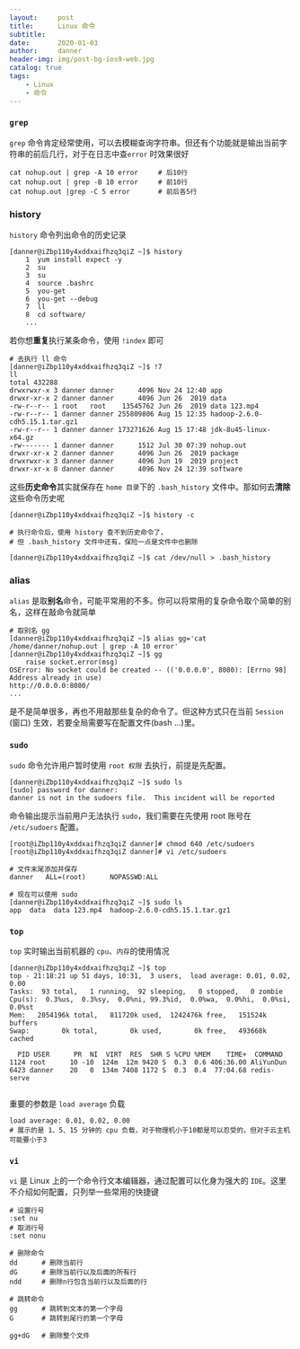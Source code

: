 ```yaml
---
layout:     post
title:      Linux 命令
subtitle:   
date:       2020-01-03
author:     danner
header-img: img/post-bg-ios9-web.jpg
catalog: true
tags:
    - Linux
    - 命令
---
```


### `grep`

`grep` 命令肯定经常使用，可以去模糊查询字符串。但还有个功能就是输出当前字符串的前后几行，对于在日志中查`error` 时效果很好

```shell
cat nohup.out | grep -A 10 error	 # 后10行
cat nohup.out | grep -B 10 error	 # 前10行
cat nohup.out |grep -C 5 error 		 # 前后各5行
```



### history

`history` 命令列出命令的历史记录

```shell
[danner@iZbp110y4xddxaifhzq3qiZ ~]$ history
    1  yum install expect -y
    2  su
    3  su
    4  source .bashrc 
    5  you-get 
    6  you-get --debug 
    7  ll
    8  cd software/
    ...
```

若你想**重复**执行某条命令，使用 `!index` 即可

```shell
# 去执行 ll 命令
[danner@iZbp110y4xddxaifhzq3qiZ ~]$ !7	
ll
total 432288
drwxrwxr-x 3 danner danner      4096 Nov 24 12:40 app
drwxr-xr-x 2 danner danner      4096 Jun 26  2019 data
-rw-r--r-- 1 root   root    13545762 Jun 26  2019 data 123.mp4
-rw-r--r-- 1 danner danner 255809806 Aug 15 12:35 hadoop-2.6.0-cdh5.15.1.tar.gz1
-rw-r--r-- 1 danner danner 173271626 Aug 15 17:48 jdk-8u45-linux-x64.gz
-rw------- 1 danner danner      1512 Jul 30 07:39 nohup.out
drwxr-xr-x 2 danner danner      4096 Jun 26  2019 package
drwxrwxr-x 3 danner danner      4096 Jun 19  2019 project
drwxr-xr-x 8 danner danner      4096 Nov 24 12:39 software
```

这些**历史命令**其实就保存在 `home 目录`下的  `.bash_history` 文件中。那如何去**清除**这些命令历史呢

```shell
[danner@iZbp110y4xddxaifhzq3qiZ ~]$ history -c

# 执行命令后，使用 history 查不到历史命令了，
# 但 .bash_history 文件中还有，保险一点是文件中也删除

[danner@iZbp110y4xddxaifhzq3qiZ ~]$ cat /dev/null > .bash_history 
```



### alias

`alias` 是取**别名**命令，可能平常用的不多。你可以将常用的复杂命令取个简单的别名，这样在敲命令就简单

```shell
# 取别名 gg
[danner@iZbp110y4xddxaifhzq3qiZ ~]$ alias gg='cat /home/danner/nohup.out | grep -A 10 error'
[danner@iZbp110y4xddxaifhzq3qiZ ~]$ gg
    raise socket.error(msg)
OSError: No socket could be created -- (('0.0.0.0', 8080): [Errno 98] Address already in use)
http://0.0.0.0:8080/
...
```

是不是简单很多，再也不用敲那些复杂的命令了。但这种方式只在当前 `Session` (窗口) 生效，若要全局需要写在配置文件(bash ...)里。



### `sudo`

`sudo` 命令允许用户暂时使用 `root 权限` 去执行，前提是先配置。

```shell
[danner@iZbp110y4xddxaifhzq3qiZ ~]$ sudo ls
[sudo] password for danner: 
danner is not in the sudoers file.  This incident will be reported
```

命令输出提示当前用户无法执行 `sudo`，我们需要在先使用 root 账号在 `/etc/sudoers` 配置。

```shell
[root@iZbp110y4xddxaifhzq3qiZ danner]# chmod 640 /etc/sudoers
[root@iZbp110y4xddxaifhzq3qiZ danner]# vi /etc/sudoers

# 文件末尾添加并保存
danner   ALL=(root)      NOPASSWD:ALL

# 现在可以使用 sudo
[danner@iZbp110y4xddxaifhzq3qiZ ~]$ sudo ls
app  data  data 123.mp4  hadoop-2.6.0-cdh5.15.1.tar.gz1  
```



### `top`

`top` 实时输出当前机器的 `cpu`、`内存`的使用情况

```shell
[danner@iZbp110y4xddxaifhzq3qiZ ~]$ top
top - 21:18:21 up 51 days, 10:31,  3 users,  load average: 0.01, 0.02, 0.00
Tasks:  93 total,   1 running,  92 sleeping,   0 stopped,   0 zombie
Cpu(s):  0.3%us,  0.3%sy,  0.0%ni, 99.3%id,  0.0%wa,  0.0%hi,  0.0%si,  0.0%st
Mem:   2054196k total,   811720k used,  1242476k free,   151524k buffers
Swap:        0k total,        0k used,        0k free,   493668k cached

  PID USER      PR  NI  VIRT  RES  SHR S %CPU %MEM    TIME+  COMMAND                                                                                                                 1124 root      10 -10  124m  12m 9420 S  0.3  0.6 406:36.00 AliYunDun                                                                                                              6423 danner    20   0  134m 7408 1172 S  0.3  0.4  77:04.68 redis-serve
  
```

重要的参数是 `load average` 负载

```shell
load average: 0.01, 0.02, 0.00
# 展示的是 1、5、15 分钟的 cpu 负载，对于物理机小于10都是可以忍受的，但对于云主机可能要小于3
```



### `vi`

`vi` 是 Linux 上的一个命令行文本编辑器，通过配置可以化身为强大的 `IDE`。这里不介绍如何配置，只列举一些常用的快捷键

```shell
# 设置行号
:set nu
# 取消行号
:set nonu

# 删除命令
dd		# 删除当前行
dG		# 删除当前行以及后面的所有行
ndd		# 删除n行包含当前行以及后面的行

# 跳转命令
gg		# 跳转到文本的第一个字母
G		# 跳转到尾行的第一个字母

gg+dG	# 删除整个文件
```

